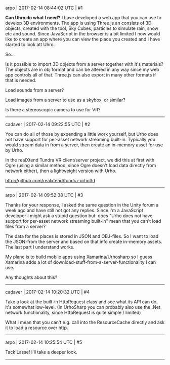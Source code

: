 arpo | 2017-02-14 08:44:02 UTC | #1

**Can Uhro do what I need?**
I have developed a web app that you can use to develop 3D environments. The app is using Three.js an consists of 3D objects, created with the tool, Sky Cubes, particles to simulate rain, snow etc and sound. Since JavaScript in the browser is a bit limited I now would like to create an app where you can view the place you created and I have started to look att Uhro.

So...

Is it possible to import 3D objects from a server together with it's materials? The objects are in obj format and can be altered in any way since my web app controls all of that. Three.js can also export in many other formats if that is needed.

Load sounds from a server?

Load images from a server to use as a skybox, or similar?

Is there a stereoscopic camera to use for VR?

-------------------------

cadaver | 2017-02-14 09:22:55 UTC | #2

You can do all of those by expending a little work yourself, but Urho does not have support for per-asset network streaming built-in. Typically you would stream data in from a server, then create an in-memory asset for use by Urho.

In the realXtend Tundra VR client/server project, we did this at first with Ogre (using a similar method, since Ogre doesn't load data directly from network either), then a lightweight version with Urho. 

http://github.com/realxtend/tundra-urho3d

-------------------------

arpo | 2017-02-14 09:52:38 UTC | #3

Thanks for your response, I asked the same question in the Unity forum a week ago and have still not got any replies. 
Since I'm a JavaScript developer I might ask a stupid question but: does "Urho does not have support for per-asset network streaming built-in" mean that you can't load files from a server?

The data for the places is stored in JSON and OBJ-files. So I want to load the JSON-from the server and based on that info create in-memory assets. The last part I understand works. 

My plane is to build mobile apps using Xamarina/Urhosharp so I guess Xamarina adds a lot of download-stuff-from-a-server-functionality I can use.

Any thoughts about this?

-------------------------

cadaver | 2017-02-14 10:20:32 UTC | #4

Take a look at the built-in HttpRequest class and see what its API can do, it's somewhat low-level.
(In UrhoSharp you can probably also use the .Net network functionality, since HttpRequest is quite simple / limited)

What I mean that you can't e.g. call into the ResourceCache directly and ask it to load a resource over http.

-------------------------

arpo | 2017-02-14 10:25:54 UTC | #5

Tack Lasse! 
I'll take a deeper look.

-------------------------

